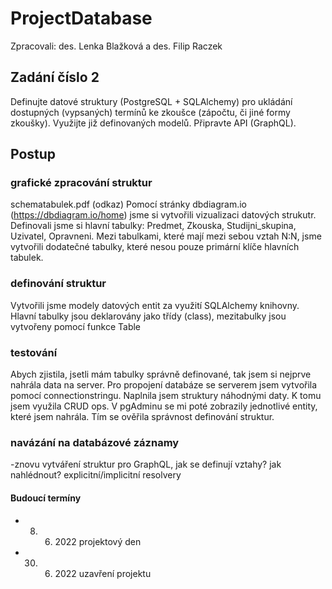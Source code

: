 # ProjectDatabase
Zpracovali: des. Lenka Blažková a des. Filip Raczek

## Zadání číslo 2
Definujte datové struktury (PostgreSQL + SQLAlchemy) pro ukládání dostupných (vypsaných) termínů ke zkoušce (zápočtu, či jiné formy zkoušky). Využijte již definovaných modelů. Připravte API (GraphQL).
## Postup
### grafické zpracování struktur
schematabulek.pdf (odkaz)
Pomocí stránky dbdiagram.io (https://dbdiagram.io/home) jsme si vytvořili vizualizaci datových strukutr. Definovali jsme si hlavní tabulky: Predmet, Zkouska, Studijni_skupina, Uzivatel, Opravneni. Mezi tabulkami, které mají mezi sebou vztah N:N, jsme vytvořili dodatečné tabulky, které nesou pouze primární klíče hlavních tabulek. 
### definování struktur
Vytvořili jsme modely datových entit za využití SQLAlchemy knihovny. Hlavní tabulky jsou deklarovány jako třídy (class), mezitabulky jsou vytvořeny pomocí funkce Table
### testování
Abych zjistila, jsetli mám tabulky správně definované, tak jsem si nejprve nahrála data na server. Pro propojení databáze se serverem jsem vytvořila pomocí connectionstringu. Naplnila jsem struktury náhodnými daty. K tomu jsem využila CRUD ops. V pgAdminu se mi poté zobrazily jednotlivé entity, které jsem nahrála. Tím se ověřila správnost definování struktur.
### navázání na databázové záznamy
-znovu vytváření struktur pro GraphQL, jak se definují vztahy? jak nahlédnout? explicitní/implicitní resolvery

#### Budoucí termíny
- 	8. 6. 2022 projektový den
- 	30. 6. 2022 uzavření projektu


